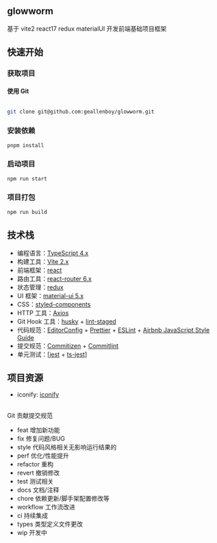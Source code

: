 ## glowworm

基于 vite2 react17 redux materialUI 开发前端基础项目框架

## 快速开始

### 获取项目

#### 使用 Git

```sh

git clone git@github.com:geallenboy/glowworm.git

```

### 安装依赖

```sh
pnpm install

```

### 启动项目

```sh
npm run start
```

### 项目打包

```sh
npm run build
```

## 技术栈

- 编程语言：[TypeScript 4.x](https://www.typescriptlang.org/zh/)
- 构建工具：[Vite 2.x](https://cn.vitejs.dev/)
- 前端框架：[react](https://react.docschina.org/)
- 路由工具：[react-router 6.x](https://reactrouter.com/)
- 状态管理：[redux](https://redux.js.org/)
- UI 框架：[material-ui 5.x](https://mui.com/)
- CSS：[styled-components](https://styled-components.com/)
- HTTP 工具：[Axios](https://axios-http.com/)
- Git Hook 工具：[husky](https://typicode.github.io/husky/#/) + [lint-staged](https://github.com/okonet/lint-staged)
- 代码规范：[EditorConfig](http://editorconfig.org) + [Prettier](https://prettier.io/) + [ESLint](https://eslint.org/) + [Airbnb JavaScript Style Guide](https://github.com/airbnb/javascript#translation)
- 提交规范：[Commitizen](http://commitizen.github.io/cz-cli/) + [Commitlint](https://commitlint.js.org/#/)
- 单元测试：[[jest](https://jestjs.io/) + [ts-jest](https://kulshekhar.github.io/ts-jest/)]

## 项目资源

- iconify: [iconify](https://icon-sets.iconify.design/)

##

Git 贡献提交规范

- feat 增加新功能
- fix 修复问题/BUG
- style 代码风格相关无影响运行结果的
- perf 优化/性能提升
- refactor 重构
- revert 撤销修改
- test 测试相关
- docs 文档/注释
- chore 依赖更新/脚手架配置修改等
- workflow 工作流改进
- ci 持续集成
- types 类型定义文件更改
- wip 开发中
